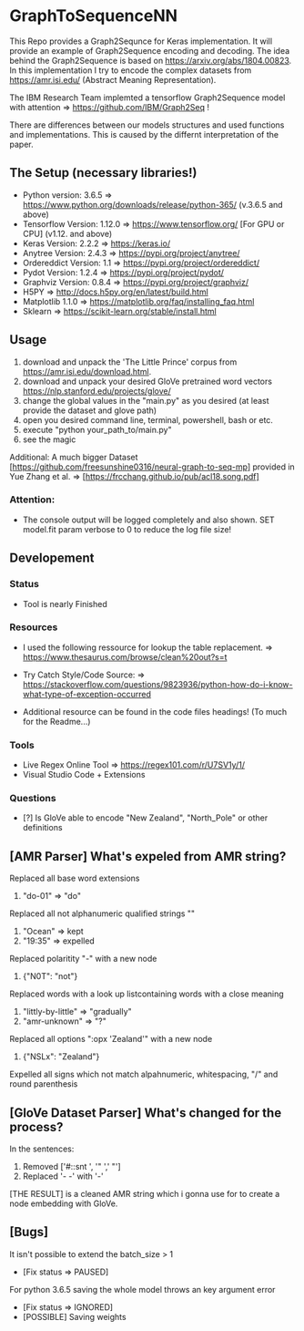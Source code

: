 # GraphToSequenceNN 

This Repo provides a Graph2Sequnce for Keras implementation. It will provide an example of Graph2Sequence encoding and decoding. The idea behind the Graph2Sequence is based on https://arxiv.org/abs/1804.00823. In this implementation I try to encode the complex datasets from https://amr.isi.edu/ (Abstract Meaning Representation). 

The IBM Research Team implemted a tensorflow Graph2Sequence model with attention => https://github.com/IBM/Graph2Seq !

There are differences between our models structures and used functions and implementations.
This is caused by the differnt interpretation of the paper.

## The Setup (necessary libraries!)

- Python version:       3.6.5 => https://www.python.org/downloads/release/python-365/ (v.3.6.5 and above)
- Tensorflow Version:  1.12.0 => https://www.tensorflow.org/ [For GPU or CPU] (v1.12. and above)
- Keras Version:        2.2.2 => https://keras.io/
- Anytree Version:      2.4.3 => https://pypi.org/project/anytree/
- Ordereddict Version:  1.1   => https://pypi.org/project/ordereddict/
- Pydot Version:        1.2.4 => https://pypi.org/project/pydot/
- Graphviz Version:     0.8.4 => https://pypi.org/project/graphviz/
- H5PY                        => http://docs.h5py.org/en/latest/build.html
- Matplotlib            1.1.0 => https://matplotlib.org/faq/installing_faq.html
- Sklearn                     => https://scikit-learn.org/stable/install.html

## Usage

1. download and unpack the 'The Little Prince' corpus from https://amr.isi.edu/download.html. 
2. download and unpack your desired GloVe pretrained word vectors https://nlp.stanford.edu/projects/glove/
3. change the global values in the "main.py" as you desired (at least provide the dataset and glove path)
4. open you desired command line, terminal, powershell, bash or etc.
5. execute "python your_path_to/main.py"
6. see the magic

Additional: A much bigger Dataset [https://github.com/freesunshine0316/neural-graph-to-seq-mp] provided in Yue Zhang et al. => [https://frcchang.github.io/pub/acl18.song.pdf] 

### Attention: 
- The console output will be logged completely and also shown. SET model.fit param verbose to 0 to reduce the log file size! 

## Developement 

### Status
- Tool is nearly Finished

### Resources
- I used the following ressource for lookup the table replacement.
        => https://www.thesaurus.com/browse/clean%20out?s=t 
- Try Catch Style/Code Source:
        => https://stackoverflow.com/questions/9823936/python-how-do-i-know-what-type-of-exception-occurred

- Additional resource can be found in the code files headings! (To much for the Readme...)

### Tools
- Live Regex Online Tool => https://regex101.com/r/U7SV1y/1/ 
- Visual Studio Code + Extensions

### Questions
- [?]  Is GloVe able to encode "New Zealand", "North_Pole" or other definitions

## [AMR Parser] What's expeled from AMR string?
 
Replaced all base word extensions 
  1. "do-01" => "do"

Replaced all not alphanumeric qualified strings "" 
  1. "Ocean" => kept
  2. "19:35" => expelled

Replaced polaritity "-" with a new node 
  1. {"N0T": "not"}

Replaced words with a look up listcontaining words with a close meaning
  1. "littly-by-little" => "gradually"
  2. "amr-unknown" => "?"

Replaced all options ":opx 'Zealand'" with a new node 
  1. {"NSLx": "Zealand"}

Expelled all signs which not match alpahnumeric, whitespacing, "/" and round parenthesis


## [GloVe Dataset Parser] What's changed for the process?
In the sentences:
  1. Removed ['#::snt ', '" ',' "'] 
  2. Replaced '- -' with '-'

[THE RESULT] is a cleaned AMR string which i gonna use for to create a node embedding with GloVe.

## [Bugs]

It isn't possible to extend the batch_size > 1 
  * [Fix status => PAUSED]

For python 3.6.5 saving the whole model throws an key argument error 
  * [Fix status => IGNORED]
  * [POSSIBLE] Saving weights
                                          
